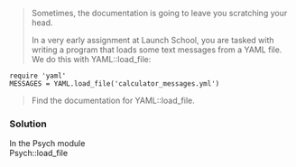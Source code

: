> Sometimes, the documentation is going to leave you scratching your head.
> 
> In a very early assignment at Launch School, you are tasked with writing a program that loads some text messages from a YAML file. We do this with YAML::load_file:

    require 'yaml'
    MESSAGES = YAML.load_file('calculator_messages.yml')

> Find the documentation for YAML::load_file.

### Solution

In the Psych module  
Psych::load_file